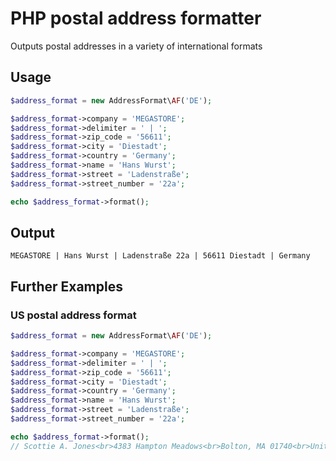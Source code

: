 # PHP postal address formatter

Outputs postal addresses in a variety of international formats

## Usage

```PHP
$address_format = new AddressFormat\AF('DE');

$address_format->company = 'MEGASTORE';
$address_format->delimiter = ' | ';
$address_format->zip_code = '56611';
$address_format->city = 'Diestadt';
$address_format->country = 'Germany';
$address_format->name = 'Hans Wurst';
$address_format->street = 'Ladenstraße';
$address_format->street_number = '22a';

echo $address_format->format();
```

## Output
```
MEGASTORE | Hans Wurst | Ladenstraße 22a | 56611 Diestadt | Germany
```

## Further Examples
### US postal address format

```PHP
$address_format = new AddressFormat\AF('DE');

$address_format->company = 'MEGASTORE';
$address_format->delimiter = ' | ';
$address_format->zip_code = '56611';
$address_format->city = 'Diestadt';
$address_format->country = 'Germany';
$address_format->name = 'Hans Wurst';
$address_format->street = 'Ladenstraße';
$address_format->street_number = '22a';

echo $address_format->format();
// Scottie A. Jones<br>4383 Hampton Meadows<br>Bolton, MA 01740<br>United States
```
